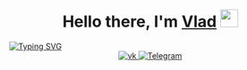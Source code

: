<h1 align="center">Hello there, I'm <a href="#" target="_blank">Vlad</a> 
<img src="https://github.com/blackcater/blackcater/raw/main/images/Hi.gif" height="32"/></h1>
<a href="https://git.io/typing-svg" align="center"><img src="https://readme-typing-svg.herokuapp.com?font=Fira+Code&pause=1000&color=E342F7&center=true&vCenter=true&width=435&lines=Frontend+Developer+from+Russia" alt="Typing SVG" /></a>


<div id="socials" align="center">
	<a href="https://vk.com/shrek5design">
		<img src="https://img.shields.io/badge/VK-blue?style=for-the-badge&logo=VK&logoColor=white" alt="vk"/>
	</a>
	<a href="https://t.me/renderthevoidl">
		<img src="https://img.shields.io/badge/Telegram-blue?style=for-the-badge&logo=telegram&logoColor=white" alt="Telegram"/>
	</a>
</div>
